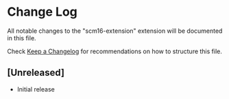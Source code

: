 # Change Log

All notable changes to the "scm16-extension" extension will be documented in this file.

Check [Keep a Changelog](http://keepachangelog.com/) for recommendations on how to structure this file.

## [Unreleased]

- Initial release